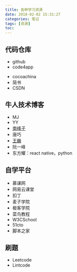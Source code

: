 ```yaml
---
title: 各种学习资源
date: 2018-02-02 15:31:27
categories: 笔记
tags: [资源]
toc:
---
```


## 代码仓库
* github
* code4app
<!--more-->
* cocoachina
* 简书
* CSDN

## 牛人技术博客
* MJ
* YY
* [南峰子](http://southpeak.github.io)
* 唐巧
* [王巍](https://onevcat.com)
* 阮一峰
* 东方耀：react native，python

## 自学平台
* 慕课网
* 网易云课堂
* 扣丁
* 麦子学院
* 极客学院
* 菜鸟教程
* W3CSchool
* 51cto
* 脚本之家

## 刷题
* Leetcode
* Lintcode
